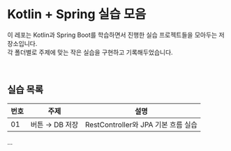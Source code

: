 # Kotlin + Spring 실습 모음

이 레포는 Kotlin과 Spring Boot를 학습하면서 진행한 실습 프로젝트들을 모아두는 저장소입니다.  
각 폴더별로 주제에 맞는 작은 실습을 구현하고 기록해두었습니다.

<br>

## 실습 목록

| 번호 | 주제                | 설명                                 |
|------|---------------------|--------------------------------------|
| 01   | 버튼 → DB 저장       | RestController와 JPA 기본 흐름 실습   |

...
